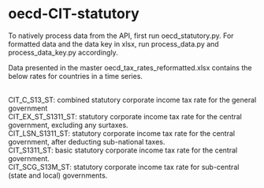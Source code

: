 # oecd-CIT-statutory

To natively process data from the API, first run oecd_statutory.py. For formatted data and the data key in xlsx, run process_data.py and process_data_key.py accordingly.

Data presented in the master oecd_tax_rates_reformatted.xlsx contains the below rates for countries in a time series. 

 <br>CIT_C_S13_ST: combined statutory corporate income tax rate for the general government
 <br>CIT_EX_ST_S1311_ST: statutory corporate income tax rate for the central government, excluding any surtaxes.
 <br>CIT_LSN_S1311_ST: statutory corporate income tax rate for the central government, after deducting sub-national taxes.
 <br>CIT_S1311_ST: basic statutory corporate income tax rate for the central government.
 <br>CIT_SCG_S13M_ST: statutory corporate income tax rate for sub-central (state and local) governments.
